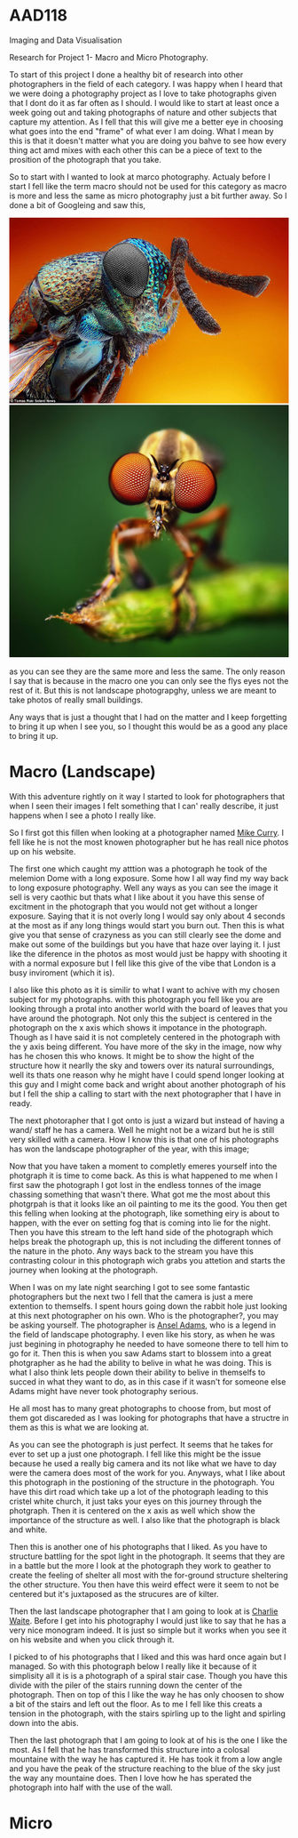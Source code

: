 # AAD118

 Imaging and Data Visualisation
 
 
 Research for Project 1- Macro and Micro Photography.
 
 To start of this project I done a  healthy bit of research into other photographers in the field of each category. I was happy when I heard that we were doing a photography project as I love to take photographs given that I dont do it as far often as I should. I would like to start at least once a week going out and taking photographs of nature and other subjects that capture my attention. As I fell that this will give me a better eye in choosing what goes into the end "frame" of what ever I am doing. What I mean by this is that it doesn't matter what you are doing you bahve to see how every thing act amd mixes with each other this can be a piece of text to the prosition of the photograph that you take.
 
 So to start with I wanted to look at marco photography. Actualy before I start I fell like the term macro should not be used for this category as macro is more and less the same as micro photography just a bit further away. So I done a bit of Googleing and saw this, 
 
 <img src="project_1/micro-example.jpg" atl="Example Image of Micro Photography"/>
 <img src="project_1/macro-example.jpg" atl="Example Image of Macro Photography"/>


as you can see they are the same more and less the same. The only reason I say that is because in the macro one you can only see the flys eyes not the rest of it. But this is not landscape photograpghy, unless we are meant to take photos of really small buildings.

Any ways that is just a thought that I had on the matter and I keep forgetting to bring it up when I see you, so I thought this would be as a good any place to bring it up.

Macro (Landscape)
=================

With this adventure rightly on it way I started to look for photographers that when I seen their images I felt something that I can' really describe, it just happens when I see a photo I really like.

So I first got this fillen when looking at a photographer named [Mike Curry](http://www.mikecurryphotography.com/portfolio). I fell like he is not the most knowen photographer but he has reall nice photos up on his website.

The first one which caught my atttion was a photograph he took of the melemion Dome with a long exposure. Some how I all way find my way back to long exposure photography. Well any ways as you can see the image it sell is very caothic but thats what I like about it you have this sense of excitment in the photograph that you would not get without a longer exposure. Saying that it is not overly long I would say only about 4 seconds at the most as if any long things would start you burn out. Then this is what give you that sense of crazyness as you can still clearly see the dome and make out some of the buildings but you have that haze over laying it. I just like the diference in the photos as most would just be happy with shooting it with a normal exposure but I fell like this give of the vibe that London is a busy inviroment (which it is).

I also like this photo as it is similir to what I want to achive with my chosen subject for my photographs. with this photograph you fell like you are looking through a protal into another world with the board of leaves that you have around the photograph. Not only this the subject is  centered in the photograph on the x axis which shows it impotance in the photograph. Though as I have said it is not completely centered in the photograph with the y axis being different. You have more of the sky in the image, now why has he chosen this who knows. It might be to show the hight of the structure how it nearlly the sky and towers over its natural surroundings, well its thats one reason why he might have I could spend longer looking at this guy and I might come back and wright about another photograph of his but I fell the ship a calling to start with the next photographer that I have in ready.


The next photorapher that I got onto is just a wizard but instead of having a wand/ staff he has a camera. Well he might not be a wizard but he is still very skilled with a camera. How I know this is that one of his photographs has won the landscape photographer of the year, with this image;

Now that you have taken a moment to completly emeres yourself into the photgraph it is time to come back. As this is what happened to me when I first saw the photograph I got lost in the endless tonnes of the image chassing something that wasn't there. What got me the most about this photgrpah is that it looks like an oil painting to me its the good. You then get this felling when looking at the photograph, like something eiry is about to happen, with the ever on setting fog that is coming into lie for the night. Then you have this stream to the left hand side of the photograph which helps break the photograph up, this is not including the different tonnes of the nature in the photo. Any ways back to the stream you have this contrasting colour in this photograph wich grabs you attetion and starts the journey when looking at the photograph. 

When I was on my late night searching I got to see some fantastic photographers but the next two I fell that the camera is just a mere extention to themselfs. I spent hours going down the rabbit hole just looking at this next photographer on his own. Who is the photographer?, you may be asking yourself. The photographer is [Ansel Adams](http://www.anseladams.com/), who is a legend in the field of landscape photography. I even like his story, as when he was just begining in photography he needed to have someone there to tell him to go for it. Then this is when you saw Adams start to blossem into a great photgrapher as he had the ability to belive in what he was doing. This is what I also think lets people down their ability to belive in themselfs to succed in what they want to do, as in this case if it wasn't for someone else Adams might have never took photography serious.

He all most has to many great photographs to choose from, but most of them got discareded as I was looking for photographs that have a structre in them as this is what we are looking at.

As you can see the photograph is just perfect. It seems that he takes for ever to set up a just one photograph. I fell like this might be the issue because he used a really big camera and its not like what we have to day were the camera does most of the work for you. Anyways, what I like about this photograph in the postioning of the structure in the photograph. You have this dirt road which take up a lot of the photograph leading to this cristel white church, it just taks your eyes on this journey through the photgraph. Then it is centered on the x axis as well which show the importance of the structure as well. I also like that the photograph is black and white.

Then this is another one of his photographs that I liked. As you have to structure battling for the spot light in the photograph. It seems that they are in a battle but the more I look at the photograph they work to geather to create the feeling of shelter all most with the for-ground structure sheltering the other structure. You then have this weird effect were it seem to not be centered but it's juxtaposed as the strucures are of kilter.

Then the last landscape photographer that I am going to look at is [Charlie Waite](http://www.charliewaite.com/). Before I get into his photography I would just like to say that he has a very nice monogram indeed. It is just so simple but it works when you see it on his website and when you click through it.

I picked to of his photographs that I liked and this was hard once again but I managed. So with this photograph below I really like it because of it simplisity all it is is a photograph of a spiral stair case. Though you have this divide with the piler of the stairs running down the center of the photograph. Then on top of this I like the way he has only choosen to show a bit of the stairs and left out the floor. As to me I fell like this creats a tension in the photograph, with the stairs spirling up to the light and spirling down into the abis.

Then the last photograph that I am going to look at of his is the one I like the most. As I fell that he has transformed this structure into a colosal mountaine with the way he has captured it. He has took it from a low angle and you have the peak of the structure reaching to the blue of the sky just the way any mountaine does. Then I love how he has sperated the photograph into half with the use of the wall.

Micro
====


